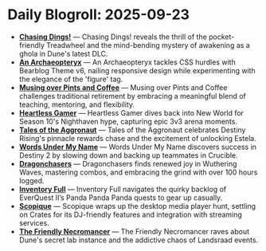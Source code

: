 # Daily Blogroll: 2025-09-23

- **[Chasing Dings!](https://chasingdings.com/2025/09/22/dune-awakening-apotheosis/)** — Chasing Dings! reveals the thrill of the pocket-friendly Treadwheel and the mind-bending mystery of awakening as a ghola in Dune's latest DLC.
- **[An Archaeopteryx](https://anarchaeopteryx.bearblog.dev/2025-09-22-bearblog-theme-css-v6/)** — An Archaeopteryx tackles CSS hurdles with Bearblog Theme v6, nailing responsive design while experimenting with the elegance of the 'figure' tag.
- **[Musing over Pints and Coffee](https://musingsoverpintsandcoffee.wordpress.com/2025/09/22/redefining-retirement/)** — Musing over Pints and Coffee challenges traditional retirement by embracing a meaningful blend of teaching, mentoring, and flexibility.
- **[Heartless Gamer](http://www.heartlessgamer.com/2025/09/monday-screenshots-some-new-world-action.html)** — Heartless Gamer dives back into New World for Season 10's Nighthaven hype, capturing epic 3v3 arena moments.
- **[Tales of the Aggronaut](https://aggronaut.com/2025/09/22/estela-get-and-battle-pass-done/)** — Tales of the Aggronaut celebrates Destiny Rising's pinnacle rewards chase and the excitement of unlocking Estela.
- **[Words Under My Name](https://wordsundermyname.wordpress.com/2025/09/21/9-21-2025-play-smarter-not-harder/)** — Words Under My Name discovers success in Destiny 2 by slowing down and backing up teammates in Crucible.
- **[Dragonchasers](https://dragonchasers.com/2025/09/20/checking-in-on-my-wuthering-waves-progress/)** — Dragonchasers finds renewed joy in Wuthering Waves, mastering combos, and embracing the grind with over 100 hours logged.
- **[Inventory Full](https://bhagpuss.blogspot.com/2025/09/have-you-done-that-little-job-i-gave.html)** — Inventory Full navigates the quirky backlog of EverQuest II’s Panda Panda Panda quests to gear up casually.
- **[Scopique](https://scopique.com/2025/09/19/desktop-media-players-what-will-i-use/)** — Scopique wraps up the desktop media player hunt, settling on Crates for its DJ-friendly features and integration with streaming services.
- **[The Friendly Necromancer](https://thefriendlynecromancer.blogspot.com/2025/09/dune-dlc-one-and-done-but-we-aint-done.html)** — The Friendly Necromancer raves about Dune's secret lab instance and the addictive chaos of Landsraad events.
